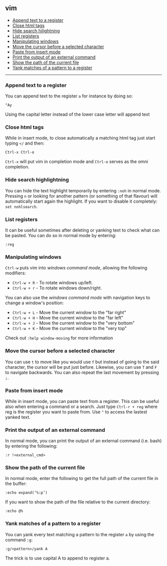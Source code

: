 ## vim

 - [Append text to a register](#append-text-to-a-register)
 - [Close html tags](#close-html-tags)
 - [Hide search hilightning](#hide-search-highlightning)
 - [List registers](#list-registers)
 - [Manipulating windows](#manipulating-windows)
 - [Move the cursor before a selected character](#move-the-cursor-before-a-selected-character)
 - [Paste from insert mode](#paste-from-insert-mode)
 - [Print the output of an external command](#print-the-output-of-an-external-command)
 - [Show the path of the current file](#show-the-path-of-the-current-file)
 - [Yank matches of a pattern to a register](#yank-matches-of-a-patter-to-a-register)

---

### Append text to a register
You can append text to the register `a` for instance by doing so:

```
"Ay
```

Using the capital letter instead of the lower case letter will append text

### Close html tags
While in insert mode, to close automatically a matching html tag just start typing `</` and then:
```
Ctrl-x Ctrl-o
```
`Ctrl-x` will put vim in completion mode and `Ctrl-o` serves as the omni completion.


### Hide search highlightning
You can hide the text highlight temporarily by entering `:noh` in normal mode.
Pressing `n` or looking for another pattern (or something of that flavour) will automatically start again the highlight.
If you want to disable it completely: `set nohlsearch`.


### List registers
It can be useful sometimes after deleting or yanking text to check what can be pasted.
You can do so in normal mode by entering:

```
:reg
```


### Manipulating windows
`Ctrl-w` puts vim into _windows command mode_, allowing the following modifiers:
- `Ctrl-w + R` - To rotate windows up/left.
- `Ctrl-w + r` - To rotate windows down/right.

You can also use the _windows command mode_ with navigation keys to change a window's position:
- `Ctrl-w + L` - Move the current window to the "far right"
- `Ctrl-w + H` - Move the current window to the "far left"
- `Ctrl-w + J` - Move the current window to the "very bottom"
- `Ctrl-w + K` - Move the current window to the "very top"

Check out `:help window-moving` for more information


### Move the cursor before a selected character
You can use `t` to move like you would use `f` but instead of going to the said character, the cursor will be put just before.
Likewise, you can use `T` and `F` to navigate backwards.
You can also repeat the last movement by pressing `;`.


### Paste from insert mode
While in insert mode, you can paste text from a register. This can be useful also when entering a command or a search.
Just type `Ctrl-r + reg` where reg is the register you want to paste from.
Use `"` to access the lastest yanked text.


### Print the output of an external command
In normal mode, you can print the output of an external command (i.e. bash) by entering the following:

```
:r !<external_cmd>
```


### Show the path of the current file
In normal mode, enter the following to get the full path of the current file in the buffer:

```
:echo expand(‘%:p’)
```

If you want to show the path of the file relative to the current directory:

```
:echo @%
```

### Yank matches of a pattern to a register
You can yank every text matching a pattern to the register `a` by using the command `:g`:

```
:g/<pattern>/yank A
```

The trick is to use capital A to append to register a.
